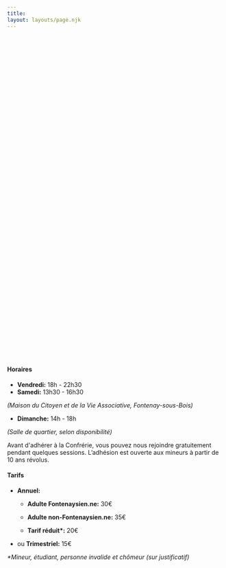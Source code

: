 ```yaml
---
title: 
layout: layouts/page.njk
---
```


<iframe id="haWidget" allowtransparency="true" scrolling="auto" data-class='loading' data-src="https://www.helloasso.com/associations/lcd6m/adhesions/adhesion-annuelle/widget" style="width: 100%; height: 750px; border: none;"></iframe>

<div class="note">
  
  #### Horaires
  
  - **Vendredi:** 18h - 22h30
  - **Samedi:** 13h30 - 16h30
  
  *(Maison du Citoyen et de la Vie Associative, Fontenay-sous-Bois)*
  <br>
  
  - **Dimanche:** 14h - 18h
  
  *(Salle de quartier, selon disponibilité)*
  
</div>

Avant d'adhérer à la Confrérie, vous pouvez nous rejoindre gratuitement pendant quelques sessions.
L’adhésion est ouverte aux mineurs à partir de 10 ans révolus.

<div class="note">
  
  #### Tarifs
  
  - **Annuel:**
    - **Adulte Fontenaysien\.ne:** 30€
    - **Adulte non-Fontenaysien\.ne:** 35€

    - <b>Tarif réduit*:</b> 20€

- ou **Trimestriel:** 15€

_\*Mineur, étudiant, personne invalide et chômeur (sur justificatif)_

</div>
